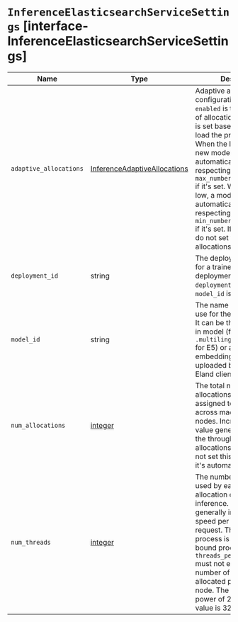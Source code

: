 # `InferenceElasticsearchServiceSettings` [interface-InferenceElasticsearchServiceSettings]

| Name | Type | Description |
| - | - | - |
| `adaptive_allocations` | [InferenceAdaptiveAllocations](./InferenceAdaptiveAllocations.md) | Adaptive allocations configuration details. If `enabled` is true, the number of allocations of the model is set based on the current load the process gets. When the load is high, a new model allocation is automatically created, respecting the value of `max_number_of_allocations` if it's set. When the load is low, a model allocation is automatically removed, respecting the value of `min_number_of_allocations` if it's set. If `enabled` is true, do not set the number of allocations manually. |
| `deployment_id` | string | The deployment identifier for a trained model deployment. When `deployment_id` is used the `model_id` is optional. |
| `model_id` | string | The name of the model to use for the inference task. It can be the ID of a built-in model (for example, `.multilingual-e5-small` for E5) or a text embedding model that was uploaded by using the Eland client. |
| `num_allocations` | [integer](./integer.md) | The total number of allocations that are assigned to the model across machine learning nodes. Increasing this value generally increases the throughput. If adaptive allocations are enabled, do not set this value because it's automatically set. |
| `num_threads` | [integer](./integer.md) | The number of threads used by each model allocation during inference. This setting generally increases the speed per inference request. The inference process is a compute-bound process; `threads_per_allocations` must not exceed the number of available allocated processors per node. The value must be a power of 2. The maximum value is 32. |
